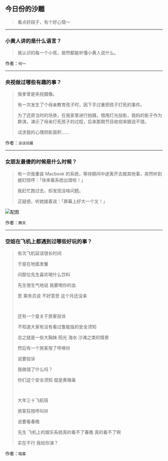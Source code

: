 ## 今日份的沙雕

> 看点好段子，有个好心情～


 
---

### 小黄人讲的是什么语言？

> 我认识的每一个小孩，居然都能听懂小黄人说什么。


作者：`何一`

---

### 央视做过哪些有趣的事？

> 我爹曾是央视摄像。
> 
> 有一次发生了个母亲教育孩子时，因下手过重把孩子打死的事件。
> 
> 为了还原当时的场景，在我家里进行拍摄，借用灯光投影，我妈的影子作为群演，演示了母亲打死孩子的过程，后来那期节目收视率据说不错。
> 
> 试求我的心理阴影面积……


作者：`淡淡羽晨`

---

### 女朋友最傻的时候是什么时候？

> 有一次我重装 Macbook 的系统，等待期间中途离开去做其他事，突然听到媳妇惊呼：「快来看系统出错啦！」
> 
> 我赶忙跑过去，却发现没啥问题。
> 
> 正疑惑，听她接着说：「屏幕上好大一个叉！」



![配图](http://pic1.zhimg.com/70/v2-e558f04a2c46b1b78d5ae43b6a52e9f4_b.jpg)


作者：`腾天`

---

### 空姐在飞机上都遇到过哪些好玩的事？

> 有次飞机延误很长时间
> 
> 于是在地面发餐
> 
> 问那位先生喜欢喝什么饮料
> 
> 先生很生气地说 我要喝你的血
> 
> 恩 乘务员说 不好意思 这个月还没来
> 
>  
> 
> 还有一个是关于旅客投诉
> 
> 不知道大家有没有看过鲁能版的安全须知
> 
> 总之就是一些大胸妹 阳光 海水 沙滩之类的情景
> 
> 然后有一个旅客按了呼唤铃
> 
> 说要投诉
> 
> 我做错了什么吗？
> 
> 你们这个安全须知 就是黄赌毒
> 
>  
> 
> 大年三十飞航班
> 
> 旅客狂按呼叫铃
> 
> 说要看春晚
> 
> 先生 飞机上的娱乐系统真的看不了春晚 真的看不了啊
> 
> 实在不行 我给你演？


作者：`暗喜`